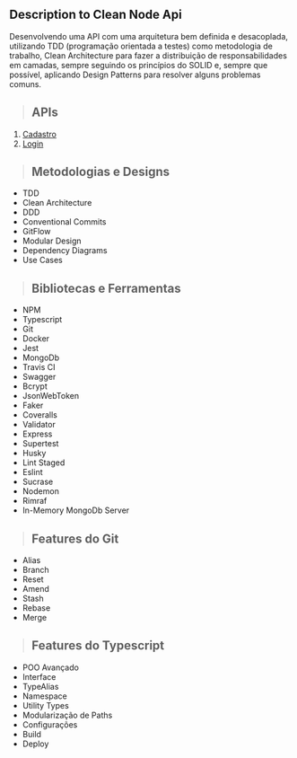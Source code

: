 
## Description to Clean Node Api

Desenvolvendo uma API com uma arquitetura bem definida e desacoplada, utilizando TDD (programação orientada a testes) como metodologia de trabalho, Clean Architecture para fazer a distribuição de responsabilidades em camadas, sempre seguindo os princípios do SOLID e, sempre que possível, aplicando Design Patterns para resolver alguns problemas comuns.


> ## APIs 

1. [Cadastro](./requirements/signup.md)
2. [Login](./requirements/login.md)



> ## Metodologias e Designs

* TDD
* Clean Architecture
* DDD
* Conventional Commits
* GitFlow
* Modular Design
* Dependency Diagrams
* Use Cases


> ## Bibliotecas e Ferramentas

* NPM
* Typescript
* Git
* Docker
* Jest
* MongoDb
* Travis CI
* Swagger
* Bcrypt
* JsonWebToken
* Faker
* Coveralls
* Validator
* Express
* Supertest
* Husky
* Lint Staged
* Eslint
* Sucrase
* Nodemon
* Rimraf
* In-Memory MongoDb Server

> ## Features do Git

* Alias
* Branch
* Reset
* Amend
* Stash
* Rebase
* Merge

> ## Features do Typescript

* POO Avançado
* Interface
* TypeAlias
* Namespace
* Utility Types
* Modularização de Paths
* Configurações
* Build
* Deploy